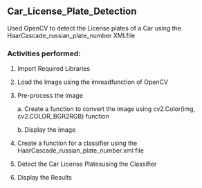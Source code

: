 ## Car_License_Plate_Detection
Used OpenCV to detect the License plates of a Car using the HaarCascade_russian_plate_number XMLfile

### Activities performed:
1. Import Required Libraries
2. Load the Image using the imreadfunction of OpenCV
3. Pre-process the Image

   a. Create a function to convert the image using cv2.Color(img, cv2.COLOR_BGR2RGB) function

   b. Display the image
4. Create a function for a classifier using the HaarCascade_russian_plate_number.xml file
5. Detect the Car License Platesusing the Classifier
6. Display the Results

